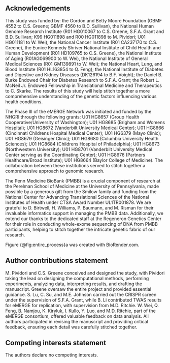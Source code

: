 ## Acknowledgements

This study was funded by: the Gordon and Betty Moore Foundation (GBMF 4552 to C.S.
Greene; GBMF 4560 to B.D.
Sullivan), the National Human Genome Research Institute (R01 HG010067 to C.S.
Greene, S.F.A.
Grant and B.D.
Sullivan; K99 HG011898 and R00 HG011898 to M.
Pividori; U01 HG011181 to W.
Wei), the National Cancer Institute (R01 CA237170 to C.S.
Greene), the Eunice Kennedy Shriver National Institute of Child Health and Human Development (R01 HD109765 to C.S.
Greene), the National Institute of Aging (R01AG069900 to W.
Wei), the National Institute of General Medical Sciences (R01 GM139891 to W.
Wei); the National Heart, Lung, and Blood Institute (R01 HL163854 to Q.
Feng); the National Institute of Diabetes and Digestive and Kidney Diseases (DK126194 to B.F.
Voight); the Daniel B.
Burke Endowed Chair for Diabetes Research to S.F.A.
Grant; the Robert L.
McNeil Jr.
Endowed Fellowship in Translational Medicine and Therapeutics to C.
Skarke.
The results of this study will help stitch together a more comprehensive understanding of the genetic factors influencing various health conditions.

The Phase III of the eMERGE Network was initiated and funded by the NHGRI through the following grants: U01 HG8657 (Group Health Cooperative/University of Washington); U01 HG8685 (Brigham and Womens Hospital); U01 HG8672 (Vanderbilt University Medical Center); U01 HG8666 (Cincinnati Childrens Hospital Medical Center); U01 HG6379 (Mayo Clinic); U01 HG8679 (Geisinger Clinic); U01 HG8680 (Columbia University Health Sciences); U01 HG8684 (Childrens Hospital of Philadelphia); U01 HG8673 (Northwestern University); U01 HG8701 (Vanderbilt University Medical Center serving as the Coordinating Center); U01 HG8676 (Partners Healthcare/Broad Institute); U01 HG8664 (Baylor College of Medicine).
The collaboration between these institutions served to stitch together a comprehensive approach to genomic research.

The Penn Medicine BioBank (PMBB) is a crucial component of research at the Perelman School of Medicine at the University of Pennsylvania, made possible by a generous gift from the Smilow family and funding from the National Center for Advancing Translational Sciences of the National Institutes of Health under CTSA Award Number UL1TR001878.
We are grateful to D.
Birtwell, H.
Williams, P.
Baumann, and M.
Risman for their invaluable informatics support in managing the PMBB data.
Additionally, we extend our thanks to the dedicated staff at the Regeneron Genetics Center for their role in conducting whole-exome sequencing of DNA from PMBB participants, helping to stitch together the intricate genetic fabric of our research.

Figure {@fig:entire_process}a was created with BioRender.com.


## Author contributions statement

M.
Pividori and C.S.
Greene conceived and designed the study, with Pividori taking the lead on designing the computational methods, performing experiments, analyzing data, interpreting results, and drafting the manuscript.
Greene oversaw the entire project and provided essential guidance.
S.
Lu, C.
Su, and M.E.
Johnson carried out the CRISPR screen under the supervision of S.F.A.
Grant, while B.
Li contributed TWAS results for eMERGE for replication, with supervision from M.D.
Ritchie.
W.
Wei, Q.
Feng, B.
Namjou, K.
Kiryluk, I.
Kullo, Y.
Luo, and M.D.
Ritchie, part of the eMERGE consortium, offered valuable feedback on data analysis.
All authors participated in revising the manuscript and providing critical feedback, ensuring each detail was carefully stitched together.

## Competing interests statement

The authors declare no competing interests.
